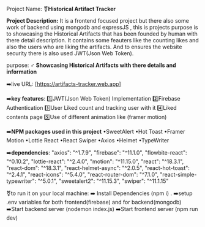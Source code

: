 Project Name: 
⚧️**Historical Artifact Tracker**

**Project Description:**
It is a frontend focused project but there also some work of backend using mongodb and expressJS , 
this is projects purpose is to showcasing the Historical Artifacts that has been founded by human with there 
detail description. It contains some feauters like the counting likes and also the users who are liking the artifacts.
And to ensures the website security there is also used JWT(Json Web Token).

purpose:
♂️ **Showcasing Historical Artifacts with there details and information**

➡️live URL: 
[https://artifacts-tracker.web.app]

➡️**key features**:
 1️⃣JWT(Json Web Token) Implementation 
 2️⃣Firebase Authentication
 3️⃣User Liked count and tracking user with it
 4️⃣Liked contents page
 5️⃣Use of different animation like (framer motion)

➡️**NPM packages used in this project**
    •SweetAlert
    •Hot Toast
    •Framer Motion
    •Lottie React 
    •React Swiper
    •Axios
    •Helmet
    •TypeWriter

  ➡️**dependencies**: 
    "axios": "^1.7.9",
    "firebase": "^11.1.0",
    "flowbite-react": "^0.10.2",
    "lottie-react": "^2.4.0",
    "motion": "^11.15.0",
    "react": "^18.3.1",
    "react-dom": "^18.3.1",
    "react-helmet-async": "^2.0.5",
    "react-hot-toast": "^2.4.1",
    "react-icons": "^5.4.0",
    "react-router-dom": "^7.1.0",
    "react-simple-typewriter": "^5.0.1",
    "sweetalert2": "^11.15.3",
    "swiper": "^11.1.15"

   ⚧️to run it on your local machine:
    ➡️ Install Dependencies (npm i) .
    ➡️setup .env variables for both frontend(firebase) and for backend(mongodb) 
    ➡️Start backend server (nodemon index.js) 
    ➡️Start frontend server (npm run dev)
